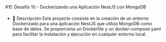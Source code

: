 #🏗️ Desafío 10 - Dockerizando una Aplicación NestJS con MongoDB

- 📌 Descripción
Este proyecto consiste en la creación de un entorno Dockerizado para una aplicación NestJS que utiliza MongoDB como base de datos. Se proporciona un Dockerfile y un docker-compose.yaml para facilitar la instalación y ejecución en cualquier entorno local.
